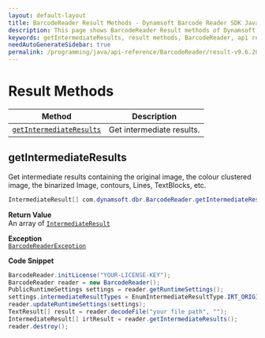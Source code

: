 ```yaml
---
layout: default-layout
title: BarcodeReader Result Methods - Dynamsoft Barcode Reader SDK Java Edition API Reference
description: This page shows BarcodeReader Result methods of Dynamsoft Barcode Reader SDK Java Edition API Reference.
keywords: getIntermediateResults, result methods, BarcodeReader, api reference, java
needAutoGenerateSidebar: true
permalink: /programming/java/api-reference/BarcodeReader/result-v9.6.20.html
---
```



# Result Methods

  | Method               | Description |
  |----------------------|-------------|
  | [`getIntermediateResults`](#getintermediateresults) | Get intermediate results. |






## getIntermediateResults
Get intermediate results containing the original image, the colour clustered image, the binarized Image, contours, Lines, TextBlocks, etc.

```java
IntermediateResult[] com.dynamsoft.dbr.BarcodeReader.getIntermediateResults() throws BarcodeReaderException 
```   

**Return Value**  
An array of [`IntermediateResult`](../class/IntermediateResult.md)

**Exception**  
[`BarcodeReaderException`](../class/BarcodeReaderException.md)


**Code Snippet**  
```java
BarcodeReader.initLicense("YOUR-LICENSE-KEY");
BarcodeReader reader = new BarcodeReader();
PublicRuntimeSettings settings = reader.getRuntimeSettings();
settings.intermediateResultTypes = EnumIntermediateResultType.IRT_ORIGINAL_IMAGE | EnumIntermediateResultType.IRT_COLOUR_CLUSTERED_IMAGE | EnumIntermediateResultType.IRT_COLOUR_CONVERTED_GRAYSCALE_IMAGE;
reader.updateRuntimeSettings(settings);
TextResult[] result = reader.decodeFile("your file path", "");
IntermediateResult[] irtResult = reader.getIntermediateResults();
reader.destroy();
```



